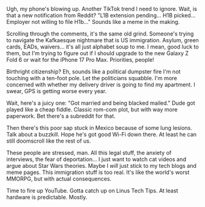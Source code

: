 Ugh, my phone's blowing up. Another TikTok trend I need to ignore. Wait, is that a new notification from Reddit? "L1B extension pending... H1B picked... Employer not willing to file H1b..." Sounds like a meme in the making.

Scrolling through the comments, it's the same old grind. Someone's trying to navigate the Kafkaesque nightmare that is US immigration. Asylum, green cards, EADs, waivers... it's all just alphabet soup to me. I mean, good luck to them, but I'm trying to figure out if I should upgrade to the new Galaxy Z Fold 6 or wait for the iPhone 17 Pro Max. Priorities, people!

Birthright citizenship? Eh, sounds like a political dumpster fire I'm not touching with a ten-foot pole. Let the politicians squabble. I'm more concerned with whether my delivery driver is going to find my apartment. I swear, GPS is getting worse every year.

Wait, here's a juicy one: "Got married and being blacked mailed." Dude got played like a cheap fiddle. Classic rom-com plot, but with way more paperwork. Bet there's a subreddit for that.

Then there's this poor sap stuck in Mexico because of some lung lesions. Talk about a buzzkill. Hope he's got good Wi-Fi down there. At least he can still doomscroll like the rest of us.

These people are stressed, man. All this legal stuff, the anxiety of interviews, the fear of deportation... I just want to watch cat videos and argue about Star Wars theories. Maybe I *will* just stick to my tech blogs and meme pages. This immigration stuff is too real. It's like the world's worst MMORPG, but with actual consequences.

Time to fire up YouTube. Gotta catch up on Linus Tech Tips. At least hardware is predictable. Mostly.